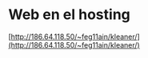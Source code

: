 # Web en el hosting
[http://186.64.118.50/~feg11ain/kleaner/](http://186.64.118.50/~feg11ain/kleaner/)

